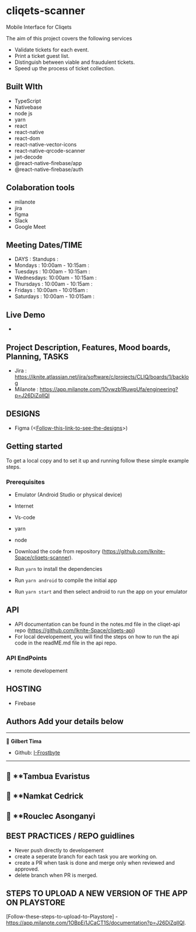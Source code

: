 # cliqets-scanner

Mobile Interface for Cliqets

The aim of this project covers the following services

- Validate tickets for each event.
- Print a ticket guest list.
- Distinguish between viable and fraudulent tickets.
- Speed up the process of ticket collection.

## Built WIth

- TypeScript
- Nativebase
- node js
- yarn
- react
- react-native
- react-dom
- react-native-vector-icons
- react-native-qrcode-scanner
- jwt-decode
- @react-native-firebase/app
- @react-native-firebase/auth

## Colaboration tools

- milanote
- jira
- figma
- Slack
- Google Meet

## Meeting Dates/TIME

- DAYS : Standups :
- Mondays : 10:00am - 10:15am :
- Tuesdays : 10:00am - 10:15am :
- Wednesdays: 10:00am - 10:15am :
- Thursdays : 10:00am - 10:15am :
- Fridays : 10:00am - 10:015am :
- Saturdays : 10:00am - 10:015am :

## Live Demo

-

## Project Description, Features, Mood boards, Planning, TASKS

- Jira : <https://iknite.atlassian.net/jira/software/c/projects/CLIQ/boards/1/backlog>
- Milanote : <https://app.milanote.com/1Ovwzb1RuwpUfa/engineering?p=J26DiZqIlQI>

## DESIGNS

- Figma (<[Follow-this-link-to-see-the-designs]>)

## Getting started

To get a local copy and to set it up and running follow these simple example steps.

### Prerequisites

- Emulator (Android Studio or physical device)
- Internet
- Vs-code
- yarn
- node

- Download the code from repository (<https://github.com/Iknite-Space/cliqets-scanner>).
- Run `yarn` to install the dependencies
- Run `yarn android` to compile the initial app
- Run `yarn start` and then select android to run the app on your emulator

## API

- API documentation can be found in the notes.md file in the cliqet-api repo (<https://github.com/Iknite-Space/cliqets-api>)
- For local developement, you will find the steps on how to run the api code in the readME.md file in the api repo.

### API EndPoints

- remote developement

## HOSTING

- Firebase

## Authors Add your details below

---

👤 **Gilbert Tima**

- Github: [I-Frostbyte](https://github.com/I-Frostbyte/)

---

## 👤 \*\*Tambua Evaristus

## 👤 \*\*Namkat Cedrick
## 👤 \*\*Rouclec Asonganyi

## BEST PRACTICES / REPO guidlines

- Never push directly to developement
- create a seperate branch for each task you are working on.
- create a PR when task is done and merge only when reviewed and approved.
- delete branch when PR is merged.

[follow-this-link-to-see-the-designs]: https://figma.com

## STEPS TO UPLOAD A NEW VERSION OF THE APP ON PLAYSTORE
[Follow-these-steps-to-upload-to-Playstore] - https://app.milanote.com/1OBpEi1JCaCT1S/documentation?p=J26DiZqIlQI.

